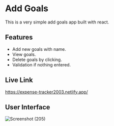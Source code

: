 # Add Goals
This is a very simple add goals app built with react.

## Features
- Add new goals with name.
- View goals.
- Delete goals by clicking.
- Validation if nothing entered.

## Live Link
https://expense-tracker2003.netlify.app/

## User Interface
![Screenshot (205)](https://github.com/Iamsakeeb10/react_add_goals/assets/114988476/edd0be33-65a5-4f4b-9453-0f434028d45d)
